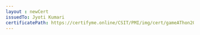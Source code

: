 ```yaml
--- 
layout : newCert 
issuedTo: Jyoti Kumari 
certificatePath: https://certifyme.online/CSIT/PMI/img/cert/gameAThon2021/JyotiKumari_ef680.png
--- 
```

